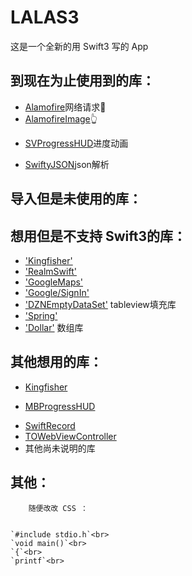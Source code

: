 # LALAS3
这是一个全新的用 Swift3 写的 App

## 到现在为止使用到的库：
- [Alamofire](https://github.com/Alamofire/Alamofire)网络请求👖
- [AlamofireImage](https://github.com/Alamofire/AlamofireImage)👆
* [SVProgressHUD](https://github.com/SVProgressHUD/SVProgressHUD)进度动画
- [SwiftyJSON](https://github.com/SwiftyJSON/SwiftyJSON)json解析
## 导入但是未使用的库：

## 想用但是不支持 Swift3的库：

- ['Kingfisher'](https://github.com/onevcat/Kingfisher)
- ['RealmSwift']()
- ['GoogleMaps']()
- ['Google/SignIn']()
- ['DZNEmptyDataSet']() tableview填充库
- ['Spring']()
- ['Dollar']() 数组库

## 其他想用的库：
* [Kingfisher](https://github.com/onevcat/Kingfisher)
- [MBProgressHUD](https://github.com/jdg/MBProgressHUD)
* [SwiftRecord](https://github.com/arkverse/SwiftRecord)
* [TOWebViewController](https://github.com/TimOliver/TOWebViewController)
* 其他尚未说明的库

## 其他：
        随便改改 CSS ：


 	`#include stdio.h`<br>
 	`void main()`<br>
 	`{`<br>
	`printf`<br>
